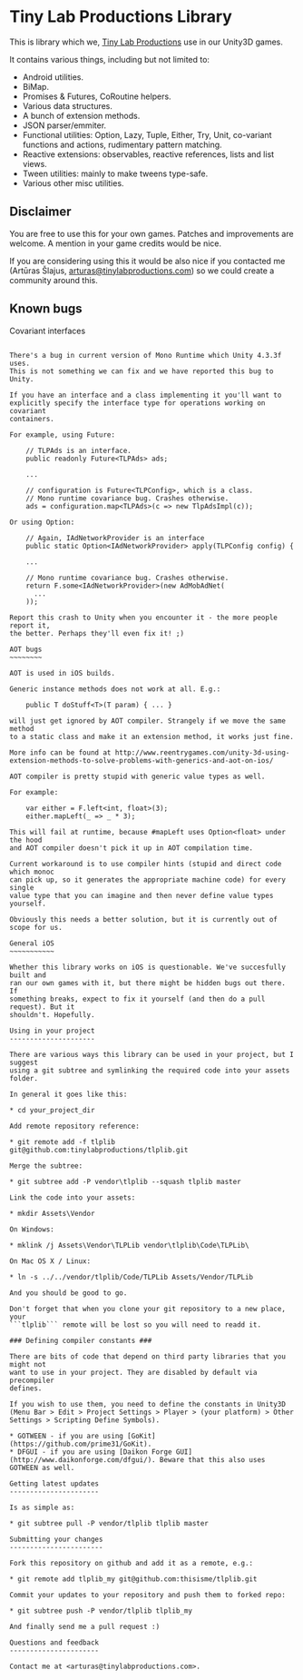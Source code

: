 Tiny Lab Productions Library
============================

This is library which we, [Tiny Lab Productions](www.tinylabproductions.com) use
in our Unity3D games. 

It contains various things, including but not limited to:

* Android utilities.
* BiMap.
* Promises & Futures, CoRoutine helpers.
* Various data structures.
* A bunch of extension methods.
* JSON parser/emmiter.
* Functional utilities: Option, Lazy, Tuple, Either, Try, Unit, co-variant functions and actions, rudimentary pattern matching.
* Reactive extensions: observables, reactive references, lists and list views.
* Tween utilities: mainly to make tweens type-safe.
* Various other misc utilities.

Disclaimer
----------

You are free to use this for your own games. Patches and improvements are welcome. A mention in your game credits would be nice.

If you are considering using this it would be also nice if you contacted me (Artūras Šlajus, arturas@tinylabproductions.com) so we could create a community around this.

Known bugs
----------

Covariant interfaces
~~~~~~~~~~~~~~~~~~~~

There's a bug in current version of Mono Runtime which Unity 4.3.3f uses. 
This is not something we can fix and we have reported this bug to Unity.

If you have an interface and a class implementing it you'll want to 
explicitly specify the interface type for operations working on covariant
containers.

For example, using Future:

    // TLPAds is an interface.
    public readonly Future<TLPAds> ads;

    ...
    
    // configuration is Future<TLPConfig>, which is a class.
    // Mono runtime covariance bug. Crashes otherwise.
    ads = configuration.map<TLPAds>(c => new TlpAdsImpl(c));

Or using Option:

    // Again, IAdNetworkProvider is an interface
    public static Option<IAdNetworkProvider> apply(TLPConfig config) {

    ...

    // Mono runtime covariance bug. Crashes otherwise.
    return F.some<IAdNetworkProvider>(new AdMobAdNet(
      ...
    ));

Report this crash to Unity when you encounter it - the more people report it,
the better. Perhaps they'll even fix it! ;)

AOT bugs
~~~~~~~~

AOT is used in iOS builds.

Generic instance methods does not work at all. E.g.:

    public T doStuff<T>(T param) { ... }

will just get ignored by AOT compiler. Strangely if we move the same method
to a static class and make it an extension method, it works just fine.

More info can be found at http://www.reentrygames.com/unity-3d-using-extension-methods-to-solve-problems-with-generics-and-aot-on-ios/

AOT compiler is pretty stupid with generic value types as well.

For example:

    var either = F.left<int, float>(3);
    either.mapLeft(_ => _ * 3);

This will fail at runtime, because #mapLeft uses Option<float> under the hood
and AOT compiler doesn't pick it up in AOT compilation time.

Current workaround is to use compiler hints (stupid and direct code which monoc
can pick up, so it generates the appropriate machine code) for every single
value type that you can imagine and then never define value types yourself.

Obviously this needs a better solution, but it is currently out of scope for us.

General iOS
~~~~~~~~~~~

Whether this library works on iOS is questionable. We've succesfully built and
ran our own games with it, but there might be hidden bugs out there. If 
something breaks, expect to fix it yourself (and then do a pull request). But it
shouldn't. Hopefully.

Using in your project
---------------------

There are various ways this library can be used in your project, but I suggest 
using a git subtree and symlinking the required code into your assets folder.

In general it goes like this:

* cd your_project_dir

Add remote repository reference:

* git remote add -f tlplib git@github.com:tinylabproductions/tlplib.git

Merge the subtree:

* git subtree add -P vendor\tlplib --squash tlplib master

Link the code into your assets:

* mkdir Assets\Vendor

On Windows:

* mklink /j Assets\Vendor\TLPLib vendor\tlplib\Code\TLPLib\

On Mac OS X / Linux:

* ln -s ../../vendor/tlplib/Code/TLPLib Assets/Vendor/TLPLib

And you should be good to go.

Don't forget that when you clone your git repository to a new place, your 
```tlplib``` remote will be lost so you will need to readd it.

### Defining compiler constants ###

There are bits of code that depend on third party libraries that you might not
want to use in your project. They are disabled by default via precompiler 
defines.

If you wish to use them, you need to define the constants in Unity3D (Menu Bar > Edit > Project Settings > Player > (your platform) > Other Settings > Scripting Define Symbols).

* GOTWEEN - if you are using [GoKit](https://github.com/prime31/GoKit).
* DFGUI - if you are using [Daikon Forge GUI](http://www.daikonforge.com/dfgui/). Beware that this also uses GOTWEEN as well.

Getting latest updates
----------------------

Is as simple as:

* git subtree pull -P vendor/tlplib tlplib master

Submitting your changes
-----------------------

Fork this repository on github and add it as a remote, e.g.:

* git remote add tlplib_my git@github.com:thisisme/tlplib.git

Commit your updates to your repository and push them to forked repo:

* git subtree push -P vendor/tlplib tlplib_my

And finally send me a pull request :)

Questions and feedback
----------------------

Contact me at <arturas@tinylabproductions.com>.
